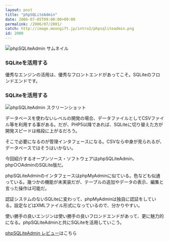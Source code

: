 ```yaml
---
layout: post
title: "phpSQLiteAdmin"
date: 2006-07-05T09:00:00+09:00
permalink: /2006/07/2001/
catch: http://image.moongift.jp/intro2/phpsqliteadmin.png
id: 2000
---
```

 ![phpSQLiteAdmin サムネイル](http://image.moongift.jp/intro2/phpsqliteadmin.t.png "phpSQLiteAdmin サムネイル")
  

### SQLiteを活用する
  
優秀なエンジンの活用は、優秀なフロントエンドがあってこそ。SQLiteのフロンドエンドです。  
<!--more-->  

### SQLiteを活用する
  

![phpSQLiteAdmin スクリーンショット](http://image.moongift.jp/intro2/phpsqliteadmin.png "phpSQLiteAdmin スクリーンショット")

  

データベースを使わないレベルの開発の場合、データファイルとしてCSVファイル等を利用する事がある。だが、PHP5以降であれば、SQLiteに切り替えた方が開発スピードは格段に上がるだろう。

  

そこで必要になるのが管理インタフェースになる。CSVなら中身が見られるが、データベースではそうはいかない。

  

今回紹介するオープンソース・ソフトウェアはphpSQLiteAdmin、php○○AdminのSQLite版だ。

  

phpSQLiteAdminのインタフェースはphpMyAdminに似ている。色なども似通っている。幾つかの機能が未実装だが、テーブルの追加やデータの表示、編集と言った操作は可能だ。

  

認証システムのないSQLiteに変わって、phpMyAdminは独自に認証をしている。設定などはXMLファイル形式になっているので、分かりやすい。

  

使い勝手の良いエンジンは使い勝手の良いフロンドエンドがあって、更に魅力的になる。phpSQLiteAdminと共にSQLiteを活用していこう。

  

[phpSQLiteAdmin レビュー](http://oss.moongift.jp/review/i-2003.html)はこちら

